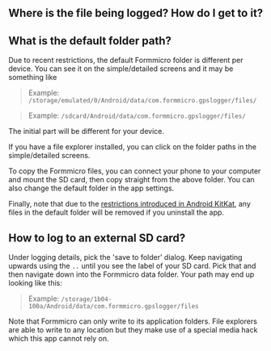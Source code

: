 ## Where is the file being logged? How do I get to it?

## What is the default folder path?

Due to recent restrictions, the default Formmicro folder is different per device. You can see it on the simple/detailed screens and it may be something like

> Example: `/storage/emulated/0/Android/data/com.formmicro.gpslogger/files/`

> Example: `/sdcard/Android/data/com.formmicro.gpslogger/files/`

The initial part will be different for your device. 

If you have a file explorer installed, you can click on the folder paths in the simple/detailed screens.

To copy the Formmicro files, you can connect your phone to your computer and mount the SD card, then copy straight from the above folder. You can also change the default folder in the app settings.

Finally, note that due to the [restrictions introduced in Android KitKat](http://commonsware.com/blog/2014/04/09/storage-situation-removable-storage.html), any files in the default folder will be removed if you uninstall the app.

## How to log to an external SD card?

Under logging details, pick the 'save to folder' dialog.  Keep navigating upwards using the `..` until you see the label of your SD card.  Pick that and then navigate down into the Formmicro data folder.  Your path may end up looking like this:

> Example: `/storage/1b04-100a/Android/data/com.formmicro.gpslogger/files`

Note that Formmicro can only write to its application folders.  File explorers are able to write to any location but they make use of a special media hack which this app cannot rely on.